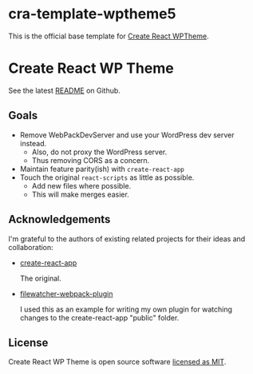 # cra-template-wptheme5

This is the official base template for [Create React WPTheme](https://github.com/jordan-trahanov/create-react-wptheme).

# Create React WP Theme

See the latest [README](https://github.com/jordan-trahanov/create-react-wptheme) on Github.

## Goals

- Remove WebPackDevServer and use your WordPress dev server instead.
  - Also, do not proxy the WordPress server.
  - Thus removing CORS as a concern.
- Maintain feature parity(ish) with `create-react-app`
- Touch the original `react-scripts` as little as possible.
  - Add new files where possible.
  - This will make merges easier.

## Acknowledgements

I'm grateful to the authors of existing related projects for their ideas and collaboration:

- [create-react-app](https://github.com/facebook/create-react-app)

  The original.

- [filewatcher-webpack-plugin](https://www.npmjs.com/package/filewatcher-webpack-plugin)

  I used this as an example for writing my own plugin for watching changes to the create-react-app "public" folder.

## License

Create React WP Theme is open source software [licensed as MIT](https://github.com/jordan-trahanov/create-react-wptheme/blob/master/LICENSE).
